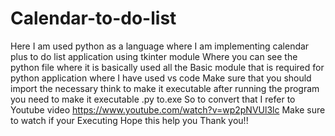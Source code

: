 # Calendar-to-do-list
Here I am used python as a language where I am implementing calendar plus to do list application using tkinter module
Where you can see the python file where it is basically used all the Basic module that is required for python application
where I have used vs code Make sure that you should import the necessary think to make it executable after running the program you need to make it executable
.py to.exe So to convert that I refer to Youtube video
https://www.youtube.com/watch?v=wp2pNVUl3lc
Make sure to watch if your Executing
Hope this help you
Thank you!!
